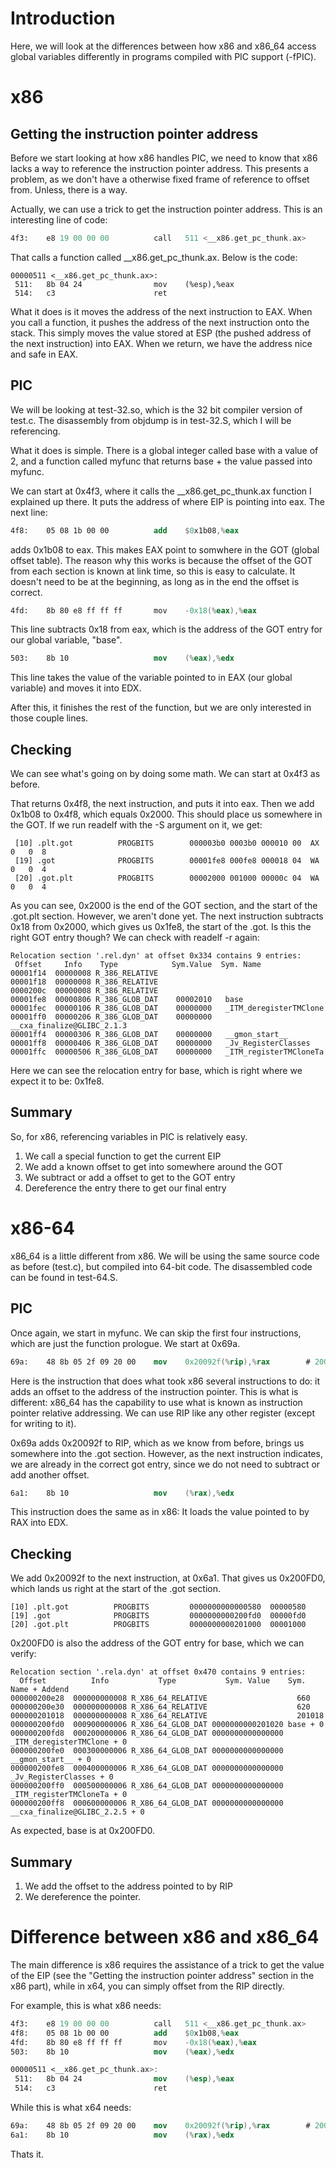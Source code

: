 # Introduction
Here, we will look at the differences between how x86 and x86_64 access global variables differently in programs compiled with PIC support (-fPIC).

# x86
## Getting the instruction pointer address
Before we start looking at how x86 handles PIC, we need to know that x86 lacks a way to reference the instruction pointer address. This presents a problem, as we don't have a otherwise fixed frame of reference to offset from. Unless, there is a way.

Actually, we can use a trick to get the instruction pointer address. This is an interesting line of code:
```nasm
4f3:	e8 19 00 00 00       	call   511 <__x86.get_pc_thunk.ax>
```

That calls a function called \_\_x86.get_pc_thunk.ax. Below is the code:
```
00000511 <__x86.get_pc_thunk.ax>:
 511:	8b 04 24             	mov    (%esp),%eax
 514:	c3                   	ret    
```
What it does is it moves the address of the next instruction to EAX. When you call a function, it pushes the address of the next instruction onto the stack. This simply moves the value stored at ESP (the pushed address of the next instruction) into EAX. When we return, we have the address nice and safe in EAX.

## PIC
We will be looking at test-32.so, which is the 32 bit compiler version of test.c. The disassembly from objdump is in test-32.S, which I will be referencing.

What it does is simple. There is a global integer called base with a value of 2, and a function called myfunc that returns base + the value passed into myfunc.

We can start at 0x4f3, where it calls the \_\_x86.get_pc_thunk.ax function I explained up there. It puts the address of where EIP is pointing into eax. The next line:

```nasm
4f8:	05 08 1b 00 00       	add    $0x1b08,%eax
```

adds 0x1b08 to eax. This makes EAX point to somwhere in the GOT (global offset table). The reason why this works is because the offset of the GOT from each section is known at link time, so this is easy to calculate. It doesn't need to be at the beginning, as long as in the end the offset is correct.

```nasm
4fd:	8b 80 e8 ff ff ff    	mov    -0x18(%eax),%eax
```

This line subtracts 0x18 from eax, which is the address of the GOT entry for our global variable, "base".

```nasm
503:	8b 10                	mov    (%eax),%edx
```

This line takes the value of the variable pointed to in EAX (our global variable) and moves it into EDX.

After this, it finishes the rest of the function, but we are only interested in those couple lines.

## Checking
We can see what's going on by doing some math. We can start at 0x4f3 as before.

That returns 0x4f8, the next instruction, and puts it into eax. Then we add 0x1b08 to 0x4f8, which equals 0x2000. This should place us somewhere in the GOT. If we run readelf with the -S argument on it, we get:
```
 [10] .plt.got          PROGBITS        000003b0 0003b0 000010 00  AX  0   0  8
 [19] .got              PROGBITS        00001fe8 000fe8 000018 04  WA  0   0  4
 [20] .got.plt          PROGBITS        00002000 001000 00000c 04  WA  0   0  4
```
As you can see, 0x2000 is the end of the GOT section, and the start of the .got.plt section. However, we aren't done yet. The next instruction subtracts 0x18 from 0x2000, which gives us 0x1fe8, the start of the .got. Is this the right GOT entry though? We can check with readelf -r again:
```
Relocation section '.rel.dyn' at offset 0x334 contains 9 entries:
 Offset     Info    Type            Sym.Value  Sym. Name
00001f14  00000008 R_386_RELATIVE   
00001f18  00000008 R_386_RELATIVE   
0000200c  00000008 R_386_RELATIVE   
00001fe8  00000806 R_386_GLOB_DAT    00002010   base
00001fec  00000106 R_386_GLOB_DAT    00000000   _ITM_deregisterTMClone
00001ff0  00000206 R_386_GLOB_DAT    00000000   __cxa_finalize@GLIBC_2.1.3
00001ff4  00000306 R_386_GLOB_DAT    00000000   __gmon_start__
00001ff8  00000406 R_386_GLOB_DAT    00000000   _Jv_RegisterClasses
00001ffc  00000506 R_386_GLOB_DAT    00000000   _ITM_registerTMCloneTa
```

Here we can see the relocation entry for base, which is right where we expect it to be: 0x1fe8.

## Summary
So, for x86, referencing variables in PIC is relatively easy.
1. We call a special function to get the current EIP
2. We add a known offset to get into somewhere around the GOT
3. We subtract or add a offset to get to the GOT entry
4. Dereference the entry there to get our final entry

# x86-64
x86_64 is a little different from x86. We will be using the same source code as before (test.c), but compiled into 64-bit code. The disassembled code can be found in test-64.S.

## PIC
Once again, we start in myfunc. We can skip the first four instructions, which are just the function prologue. We start at 0x69a.

```nasm
69a:	48 8b 05 2f 09 20 00 	mov    0x20092f(%rip),%rax        # 200fd0 <_DYNAMIC+0x190>
```

Here is the instruction that does what took x86 several instructions to do: it adds an offset to the address of the instruction pointer. This is what is different: x86_64 has the capability to use what is known as instruction pointer relative addressing. We can use RIP like any other register (except for writing to it).

0x69a adds 0x20092f to RIP, which as we know from before, brings us somewhere into the .got section. However, as the next instruction indicates, we are already in the correct got entry, since we do not need to subtract or add another offset.

```nasm
6a1:	8b 10                	mov    (%rax),%edx
```

This instruction does the same as in x86: It loads the value pointed to by RAX into EDX.

## Checking
We add 0x20092f to the next instruction, at 0x6a1. That gives us 0x200FD0, which lands us right at the start of the .got section.
```
[10] .plt.got          PROGBITS         0000000000000580  00000580
[19] .got              PROGBITS         0000000000200fd0  00000fd0
[20] .got.plt          PROGBITS         0000000000201000  00001000
```
0x200FD0 is also the address of the GOT entry for base, which we can verify:
```
Relocation section '.rela.dyn' at offset 0x470 contains 9 entries:
  Offset          Info           Type           Sym. Value    Sym. Name + Addend
000000200e28  000000000008 R_X86_64_RELATIVE                    660
000000200e30  000000000008 R_X86_64_RELATIVE                    620
000000201018  000000000008 R_X86_64_RELATIVE                    201018
000000200fd0  000900000006 R_X86_64_GLOB_DAT 0000000000201020 base + 0
000000200fd8  000200000006 R_X86_64_GLOB_DAT 0000000000000000 _ITM_deregisterTMClone + 0
000000200fe0  000300000006 R_X86_64_GLOB_DAT 0000000000000000 __gmon_start__ + 0
000000200fe8  000400000006 R_X86_64_GLOB_DAT 0000000000000000 _Jv_RegisterClasses + 0
000000200ff0  000500000006 R_X86_64_GLOB_DAT 0000000000000000 _ITM_registerTMCloneTa + 0
000000200ff8  000600000006 R_X86_64_GLOB_DAT 0000000000000000 __cxa_finalize@GLIBC_2.2.5 + 0
```
As expected, base is at 0x200FD0.

## Summary
1. We add the offset to the address pointed to by RIP
2. We dereference the pointer.

# Difference between x86 and x86_64
The main difference is x86 requires the assistance of a trick to get the value of the EIP (see the "Getting the instruction pointer address" section in the x86 part), while in x64, you can simply offset from the RIP directly.

For example, this is what x86 needs:
```nasm
4f3:	e8 19 00 00 00       	call   511 <__x86.get_pc_thunk.ax>
4f8:	05 08 1b 00 00       	add    $0x1b08,%eax
4fd:	8b 80 e8 ff ff ff    	mov    -0x18(%eax),%eax
503:	8b 10                	mov    (%eax),%edx

00000511 <__x86.get_pc_thunk.ax>:
 511:	8b 04 24             	mov    (%esp),%eax
 514:	c3                   	ret    
```

While this is what x64 needs:
```nasm
69a:	48 8b 05 2f 09 20 00 	mov    0x20092f(%rip),%rax        # 200fd0 <_DYNAMIC+0x190>
6a1:	8b 10                	mov    (%rax),%edx
```

Thats it.
